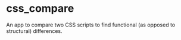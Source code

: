 # css_compare
An app to compare two CSS scripts to find functional (as opposed to structural) differences.
